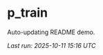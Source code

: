 # p_train

Auto-updating README demo.

<!--START_SECTION:status-->
_Last run: 2025-10-11 15:16 UTC_
<!--END_SECTION:status-->



































































































































































































































































































































































































































































































































































































































































































































































































































































































































































































































































































































































































































